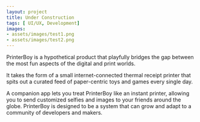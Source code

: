 ```yaml
---
layout: project
title: Under Construction
tags: [ UI/UX, Development]
images:
- assets/images/test1.png
- assets/images/test2.png
---
```

PrinterBoy is a hypothetical product that playfully bridges the gap between the most fun aspects of the digital and print worlds.

It takes the form of a small internet-connected thermal receipt printer that spits out a curated feed of paper-centric toys and games every single day. 

A companion app lets you treat PrinterBoy like an instant printer, allowing you to send customized selfies and images to your friends around the globe. PrinterBoy is designed to be a system that can grow and adapt to a community of developers and makers.